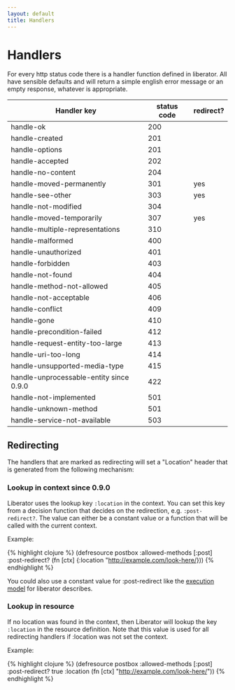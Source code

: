 ```yaml
---
layout: default
title: Handlers
---
```

# Handlers

For every http status code there is a handler function defined in
liberator. All have sensible defaults and will return a simple english
error message or an empty response, whatever is appropriate.

Handler key                     | status code | redirect?
--------------------------------|-------------|----------
handle-ok                       | 200         | |
handle-created                  | 201         | |
handle-options                  | 201         | |
handle-accepted                 | 202         | |
handle-no-content               | 204         | |
handle-moved-permanently        | 301         | yes
handle-see-other                | 303         | yes
handle-not-modified             | 304         | |
handle-moved-temporarily        | 307         | yes
handle-multiple-representations | 310         | |
handle-malformed                | 400         | |
handle-unauthorized             | 401         | |
handle-forbidden                | 403         | |
handle-not-found                | 404         | |
handle-method-not-allowed       | 405         | |
handle-not-acceptable           | 406         | |
handle-conflict                 | 409         | |
handle-gone                     | 410         | |
handle-precondition-failed      | 412         | |
handle-request-entity-too-large | 413         | |
handle-uri-too-long             | 414         | |
handle-unsupported-media-type   | 415         | |
handle-unprocessable-entity <span class="label label-info">since 0.9.0</span>     | 422         | |
handle-not-implemented          | 501         | |
handle-unknown-method           | 501         | |
handle-service-not-available    | 503         | |

## Redirecting

The handlers that are marked as redirecting will set a "Location"
header that is generated from the following mechanism:

### Lookup in context <span class="label label-info">since 0.9.0</span>

Liberator uses the lookup key ````:location```` in the context. You
can set this key from a decision function that decides on the
redirection, e.g. ````:post-redirect?````. The value can either be a
constant value or a function that will be called with the current
context.

Example:

{% highlight clojure %}
(defresource postbox
  :allowed-methods [:post]
  :post-redirect? (fn [ctx] {:location "http://example.com/look-here/}))
{% endhighlight %}

You could also use a constant value for :post-redirect like the
[execution model](execution-model.html) for liberator describes.
   
### Lookup in resource

If no location was found in the context, then Liberator will lookup
the key ````:location```` in the resource definition. Note that this
value is used for all redirecting handlers if :location was not set
the context.

Example:

{% highlight clojure %}
(defresource postbox
  :allowed-methods [:post]
  :post-redirect? true 
  :location (fn [ctx] "http://example.com/look-here/"))
{% endhighlight %}
